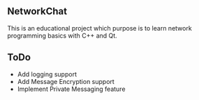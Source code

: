 ## NetworkChat

This is an educational project which purpose is to learn network programming basics
with C++ and Qt.

## ToDo
  * Add logging support
  * Add Message Encryption support
  * Implement Private Messaging feature
